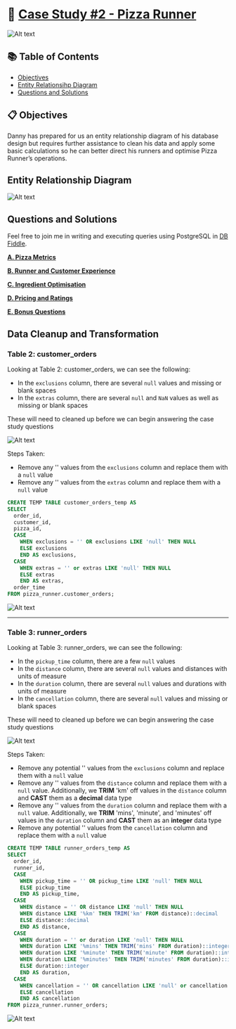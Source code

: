 # 🍕 [Case Study #2 - Pizza Runner](https://8weeksqlchallenge.com/case-study-2/)

![Alt text](https://github.com/WongtonMein/8-Week-SQL-Challenge/blob/main/Case%20Study%20%232%20-%20Pizza%20Runner/Wk2%20-%20Pizza%20Runner%2050%25.png)


## 📚 Table of Contents
- [Objectives](https://github.com/WongtonMein/8-Week-SQL-Challenge/edit/main/Case%20Study%20%232%20-%20Pizza%20Runner/README.md#-objectives)
- [Entity Relationsihp Diagram](https://github.com/WongtonMein/8-Week-SQL-Challenge/edit/main/Case%20Study%20%232%20-%20Pizza%20Runner/README.md#entity-relationship-diagram)
- [Questions and Solutions](https://github.com/WongtonMein/8-Week-SQL-Challenge/edit/main/Case%20Study%20%232%20-%20Pizza%20Runner/README.md#questions-and-solutions)

## 📋 Objectives
Danny has prepared for us an entity relationship diagram of his database design but requires further assistance to clean his data and apply some basic calculations so he can better direct his runners and optimise Pizza Runner’s operations.

## Entity Relationship Diagram

![Alt text](https://github.com/WongtonMein/8-Week-SQL-Challenge/blob/main/Case%20Study%20%232%20-%20Pizza%20Runner/Wk2%20-%20Entity%20Relationship%20Diagram.png)

## Questions and Solutions

Feel free to join me in writing and executing queries using PostgreSQL in [DB Fiddle](https://www.db-fiddle.com/f/7VcQKQwsS3CTkGRFG7vu98/65).

[**A. Pizza Metrics**](https://github.com/WongtonMein/8-Week-SQL-Challenge/blob/main/Case%20Study%20%232%20-%20Pizza%20Runner/A.%20Pizza%20Metrics.md)

[**B. Runner and Customer Experience**](https://github.com/WongtonMein/8-Week-SQL-Challenge/blob/main/Case%20Study%20%232%20-%20Pizza%20Runner/B.%20Runner%20and%20Customer%20Experience.md)

[**C. Ingredient Optimisation**](https://github.com/WongtonMein/8-Week-SQL-Challenge/blob/main/Case%20Study%20%232%20-%20Pizza%20Runner/C.%20Ingredient%20Optimisation.md)

[**D. Pricing and Ratings**](https://github.com/WongtonMein/8-Week-SQL-Challenge/blob/main/Case%20Study%20%232%20-%20Pizza%20Runner/D.%20Pricing%20and%20Ratings.md)

[**E. Bonus Questions**](https://github.com/WongtonMein/8-Week-SQL-Challenge/blob/main/Case%20Study%20%232%20-%20Pizza%20Runner/E.%20Bonus%20Questions.md)

## Data Cleanup and Transformation

### Table 2: customer_orders

Looking at Table 2: customer_orders, we can see the following:
 - In the `exclusions` column, there are several `null` values and missing or blank spaces
 - In the `extras` column, there are several `null` and `NaN` values as well as missing or blank spaces

These will need to cleaned up before we can begin answering the case study questions

![Alt text](https://github.com/WongtonMein/8-Week-SQL-Challenge/blob/main/Case%20Study%20%232%20-%20Pizza%20Runner/Wk2%20-%20customer_orders_table.png)

Steps Taken:
- Remove any '' values from the `exclusions` column and replace them with a `null` value
- Remove any '' values from the `extras` column and replace them with a `null` value

```sql
CREATE TEMP TABLE customer_orders_temp AS
SELECT
  order_id,
  customer_id,
  pizza_id,
  CASE
    WHEN exclusions = '' OR exclusions LIKE 'null' THEN NULL
    ELSE exclusions
    END AS exclusions,
  CASE
    WHEN extras = '' or extras LIKE 'null' THEN NULL
    ELSE extras
    END AS extras,
  order_time
FROM pizza_runner.customer_orders;
```

![Alt text](https://github.com/WongtonMein/8-Week-SQL-Challenge/blob/main/Case%20Study%20%232%20-%20Pizza%20Runner/Wk2%20-%20customer_orders_temp_table.png)

***

### Table 3: runner_orders

Looking at Table 3: runner_orders, we can see the following:
 - In the `pickup_time` column, there are a few `null` values
 - In the `distance` column, there are several `null` values and distances with units of measure
 - In the `duration` column, there are several `null` values and durations with units of measure
 - In the `cancellation` column, there are several `null` values and missing or blank spaces

These will need to cleaned up before we can begin answering the case study questions

![Alt text](https://github.com/WongtonMein/8-Week-SQL-Challenge/blob/main/Case%20Study%20%232%20-%20Pizza%20Runner/Wk2%20-%20runner_orders_table.png)

Steps Taken:
- Remove any potential '' values from the `exclusions` column and replace them with a `null` value
- Remove any '' values from the `distance` column and replace them with a `null` value. Additionally, we **TRIM** 'km' off values in the `distance` column and **CAST** them as a **decimal** data type
- Remove any '' values from the `duration` column and replace them with a `null` value. Additionally, we **TRIM** 'mins', 'minute', and 'minutes' off values in the `duration` column and **CAST** them as an **integer** data type
- Remove any potential '' values from the `cancellation` column and replace them with a `null` value

```sql
CREATE TEMP TABLE runner_orders_temp AS
SELECT
  order_id,
  runner_id,
  CASE
    WHEN pickup_time = '' OR pickup_time LIKE 'null' THEN NULL
    ELSE pickup_time
    END AS pickup_time,
  CASE
    WHEN distance = '' OR distance LIKE 'null' THEN NULL
    WHEN distance LIKE '%km' THEN TRIM('km' FROM distance)::decimal
    ELSE distance::decimal
    END AS distance,
  CASE
    WHEN duration = '' or duration LIKE 'null' THEN NULL
    WHEN duration LIKE '%mins' THEN TRIM('mins' FROM duration)::integer
    WHEN duration LIKE '%minute' THEN TRIM('minute' FROM duration)::integer
    WHEN duration LIKE '%minutes' THEN TRIM('minutes' FROM duration)::integer
    ELSE duration::integer
    END AS duration,
  CASE
    WHEN cancellation = '' OR cancellation LIKE 'null' or cancellation LIKE 'NaN' THEN NULL
    ELSE cancellation
    END AS cancellation
FROM pizza_runner.runner_orders;
```

![Alt text](https://github.com/WongtonMein/8-Week-SQL-Challenge/blob/main/Case%20Study%20%232%20-%20Pizza%20Runner/Wk2%20-%20runner_orders_temp_table.png)
